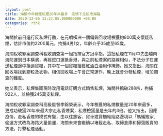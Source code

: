 ```yaml
---
layout: post
title: 海關今年檢獲私煙20年來最多　疫情下走私改海路
date: 2020-12-06 12:27:08.000000000 +08:00
categories: rthk
---
```


海關於前日進行反私煙行動，在元朗橫洲一個偏僻回收場檢獲約800萬支懷疑私煙，估計市值約2200萬元，拘捕4男1女，年齡介乎35歲至65歲。 

海關稅收罪案調查科稅收調查第一組指揮官方冠亭指，這批私煙在11月中先由越南海防運到日本橫濱，再經蛇口運抵香港，與之前私煙案的路線相似，不法分子在運送私煙途中換過貨櫃，其中在一個貨櫃搜獲紅酒白酒用作掩飾。她又指出，海關在回收場找到膠粒及衣物，相信回收場上午會正常運作，晚上就會分發私煙，增加調查的難度。

她又表示，私煙集團現時改用電話訂購方式銷售私煙，海關共搗破288宗，拘捕922人，並檢獲245萬支私煙。

海關稅收罪案調查科高級監督李錦榮表示，今年檢獲的私煙數量是20年來最多，更成功破獲20年來最大宗走私香煙案，私煙檢獲量是去年的3倍。他又指出，因應疫情，走私香煙的模式有變，由以往旅客、貨車或貨櫃經陸路邊境以「螞蟻搬家」偷運方式改為海路大量偷運，海關未來會繼續以堵截走私、取締倉庫和掃蕩販賣的方法，打擊私煙活動。
